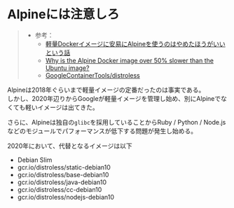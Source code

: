 # Alpineには注意しろ

> - 参考：
>   - [軽量Dockerイメージに安易にAlpineを使うのはやめたほうがいいという話](https://blog.inductor.me/entry/alpine-not-recommended)
>   - [Why is the Alpine Docker image over 50% slower than the Ubuntu image?](https://superuser.com/questions/1219609/why-is-the-alpine-docker-image-over-50-slower-than-the-ubuntu-image)
>   - [GoogleContainerTools/distroless](https://github.com/GoogleContainerTools/distroless)

Alpineは2018年ぐらいまで軽量イメージの定番だったのは事実である。  
しかし、2020年辺りからGoogleが軽量イメージを管理し始め、別にAlpineでなくても軽いイメージは出てきた。

さらに、Alpineは独自の`glibc`を採用していることからRuby / Python / Node.jsなどのモジュールでパフォーマンスが低下する問題が発生し始める。

2020年において、代替となるイメージは以下

- Debian Slim
- gcr.io/distroless/static-debian10
- gcr.io/distroless/base-debian10
- gcr.io/distroless/java-debian10
- gcr.io/distroless/cc-debian10
- gcr.io/distroless/nodejs-debian10
